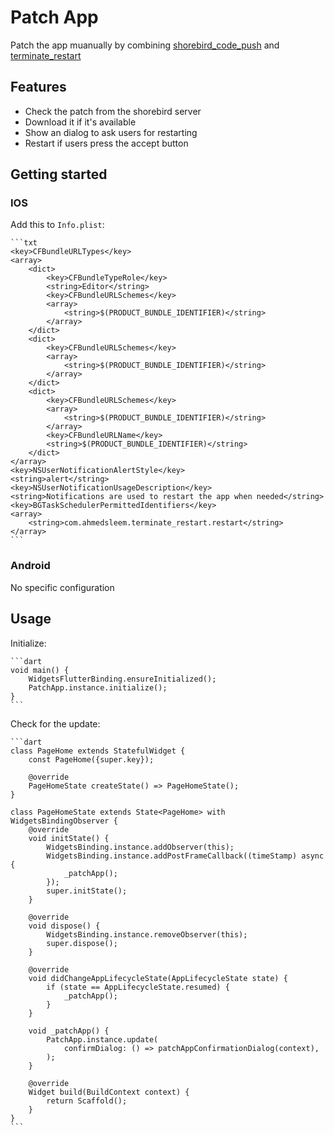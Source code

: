 # Patch App

Patch the app muanually by combining [shorebird_code_push](https://pub.dev/packages/shorbird_code_push) and [terminate_restart](https://pub.dev/packages/terminate_restart)

## Features

- Check the patch from the shorebird server
- Download it if it's available
- Show an dialog to ask users for restarting
- Restart if users press the accept button

## Getting started

### IOS

Add this to `Info.plist`:

    ```txt
    <key>CFBundleURLTypes</key>
    <array>
        <dict>
            <key>CFBundleTypeRole</key>
            <string>Editor</string>
            <key>CFBundleURLSchemes</key>
            <array>
                <string>$(PRODUCT_BUNDLE_IDENTIFIER)</string>
            </array>
        </dict>
        <dict>
            <key>CFBundleURLSchemes</key>
            <array>
                <string>$(PRODUCT_BUNDLE_IDENTIFIER)</string>
            </array>
        </dict>
        <dict>
            <key>CFBundleURLSchemes</key>
            <array>
                <string>$(PRODUCT_BUNDLE_IDENTIFIER)</string>
            </array>
            <key>CFBundleURLName</key>
            <string>$(PRODUCT_BUNDLE_IDENTIFIER)</string>
        </dict>
    </array>
    <key>NSUserNotificationAlertStyle</key>
    <string>alert</string>
    <key>NSUserNotificationUsageDescription</key>
    <string>Notifications are used to restart the app when needed</string>
    <key>BGTaskSchedulerPermittedIdentifiers</key>
    <array>
        <string>com.ahmedsleem.terminate_restart.restart</string>
    </array>
    ```

### Android

No specific configuration

## Usage

Initialize:

    ```dart
    void main() {
        WidgetsFlutterBinding.ensureInitialized();
        PatchApp.instance.initialize();
    }
    ```

Check for the update:

    ```dart
    class PageHome extends StatefulWidget {
        const PageHome({super.key});

        @override
        PageHomeState createState() => PageHomeState();
    }

    class PageHomeState extends State<PageHome> with WidgetsBindingObserver {
        @override
        void initState() {
            WidgetsBinding.instance.addObserver(this);
            WidgetsBinding.instance.addPostFrameCallback((timeStamp) async {
                _patchApp();
            });
            super.initState();
        }

        @override
        void dispose() {
            WidgetsBinding.instance.removeObserver(this);
            super.dispose();
        }

        @override
        void didChangeAppLifecycleState(AppLifecycleState state) {
            if (state == AppLifecycleState.resumed) {
                _patchApp();
            }
        }

        void _patchApp() {
            PatchApp.instance.update(
                confirmDialog: () => patchAppConfirmationDialog(context),
            );            
        }

        @override
        Widget build(BuildContext context) {
            return Scaffold();
        }
    }
    ```

